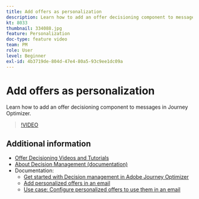 ```yaml
---
title: Add offers as personalization
description: Learn how to add an offer decisioning component to messages in Journey Optimizer.
kt: 8033
thumbnail: 334088.jpg
feature: Personalization
doc-type: feature video
team: PM
role: User
level: Beginner
exl-id: 4b3719de-804d-47e4-80a5-93c9ee1dc09a
---
```

# Add offers as personalization

Learn how to add an offer decisioning component to messages in Journey Optimizer.

>[!VIDEO](https://video.tv.adobe.com/v/334088?quality=12)

## Additional information

* [Offer Decisioning Videos and Tutorials](https://experienceleague.adobe.com/docs/offer-decisioning-learn/tutorials/overview.html)
* [About Decision Management (documentation)](https://experienceleague.adobe.com/docs/journey-optimizer/using/offer-decisioniong/get-started/starting-offer-decisioning.html)
* Documentation:
  * [Get started with Decision management in Adobe Journey Optimizer](https://experienceleague.adobe.com/docs/journey-optimizer/using/offer-decisioniong/get-started/starting-offer-decisioning.html)
  * [Add personalized offers in an email](https://experienceleague.adobe.com/docs/journey-optimizer/using/create-messages/deliver-personalized-offers.html)
  * [Use case: Configure personalized offers to use them in an email](https://experienceleague.adobe.com/docs/journey-optimizer/using/offer-decisioniong/get-started/offers-e2e.html)
